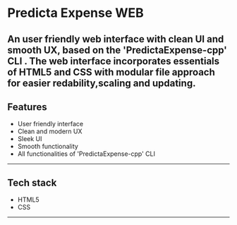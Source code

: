 # Predicta Expense WEB   
An user friendly web interface with clean UI and smooth UX, based on the 'PredictaExpense-cpp' CLI .
The web interface incorporates essentials of HTML5 and CSS with modular file approach for easier redability,scaling and updating.
---
## Features
- User friendly interface
- Clean and modern UX
- Sleek UI
- Smooth functionality
- All functionalities of 'PredictaExpense-cpp' CLI
---
## Tech stack
- HTML5
- CSS
---
## 
